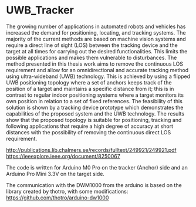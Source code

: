 # UWB_Tracker

The growing number of applications in automated robots and vehicles has increased the demand for positioning, locating, and tracking systems. The majority of the current methods are based on machine vision systems and require a direct line of sight (LOS) between the tracking device and the target at all times for carrying out the desired functionalities. This limits the possible applications and makes them vulnerable to disturbances. The method presented in this thesis work aims to remove the continuous LOS requirement and allow for an omnidirectional and accurate tracking method using ultra-wideband (UWB) technology. This is achieved by using a flipped UWB positioning topology where a set of anchors keeps track of the position of a target and maintains a specific distance from it; this is in contrast to regular indoor positioning systems where a target monitors its own position in relation to a set of fixed references. The feasibility of this solution is shown by a tracking device prototype which demonstrates the capabilities of the proposed system and the UWB technology. The results show that the proposed topology is suitable for positioning, tracking and following applications that require a high degree of accuracy at short distances with the possibility of removing the continuous direct LOS requirement.

http://publications.lib.chalmers.se/records/fulltext/249921/249921.pdf 
https://ieeexplore.ieee.org/document/8250067

The code is written for Arduino M0 Pro on the tracker (Anchor) side and an Arduino Pro Mini 3.3V on the target side.

The communication with the DWM1000 from the arduino is based on the library created by thotro, with some modifications: https://github.com/thotro/arduino-dw1000
